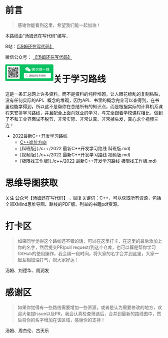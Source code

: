 # 前言

> 感谢你能看到这里，希望我们能一起加油！

本路线由“汤姆还在写代码”编写，

B站：[【汤姆还在写代码】](https://space.bilibili.com/165087084 )

微信公众号： [【汤姆还在写代码】](https://docs.qq.com/doc/DRnlJQ3hOZmttYkJk) 

<img src="res/wx.png" alt="wx" style="zoom: 15%;" align="left"/>

# 关于学习路线

这是一条汇总网上许多资料，而不是资料的纯粹堆砌，让人眼花缭乱的复制粘贴，没有任何实际的API、概念的堆砌，因为API、书里的概念完全可以查得到，在书里也能学得到，所以这不是帮你在总结所有的知识点，而是根据实际的计算机系课程来安排学习路线，并且配合上面向就业的学习，与完全跟着学校课程相比，做到了不和工业界面试不脱节，非常实际、非常认真、非常掉头发，真心求个视频三连！

- 2022最新C++开发学习路线
  - [C++岗位方向](./c++/C++岗位方向暴力穷举法.md)
  - [科班版](./c++/2022 最新C++开发学习路线 科班版.md)
  - [视频版](./c++/2022 最新C++开发学习路线 视频版.md)
  - [极限找工作版](./c++/2022 最新C++开发学习路线 极限找工作版.md)


# 思维导图获取

关注 [公众号【汤姆还在写代码】](https://docs.qq.com/doc/DRnlJQ3hOZmttYkJk) ，回复关键词：C++，可以获取所有资源，包括全部XMind思维导图、路线的PDF版、列举的书籍pdf资源。

# 打卡区

> 如果同学觉得这个路线还不错的话，可以在这里打卡，在这里的最后添加上你的名字，然后提交PR(pull request)到这个仓库，也可以算是帮你学习GitHub的使用操作，我会隔一段时间，将大家的名字合并到这里，大家一起互相加油打气，祝大家好运！
>

汤姆、刘德华、周润发

# 感谢区

> 如果你觉得有一些路线需要增加一些资源，或者是认为需要修改的地方，欢迎大佬提Issue以及PR，我会认真检查筛选后，合并到最新的路线图中，然后将你的名字增加在该区域，感谢你的支持！

汤姆、周杰伦、古天乐